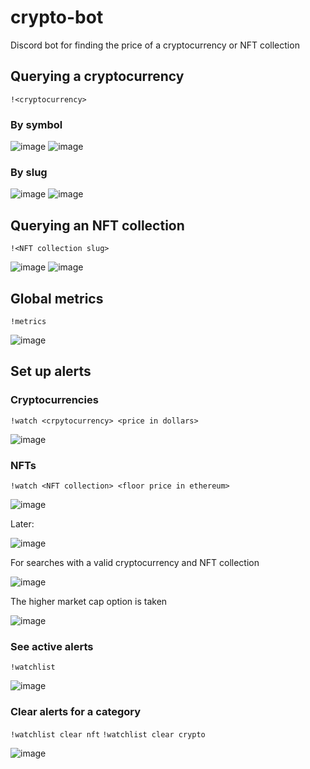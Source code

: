 # crypto-bot
Discord bot for finding the price of a cryptocurrency or NFT collection

## Querying a cryptocurrency
`!<cryptocurrency>`
### By symbol
![image](https://user-images.githubusercontent.com/57625180/161119592-37e4338c-8862-44a9-8f44-80c259cebbc0.png)
![image](https://user-images.githubusercontent.com/57625180/161116039-a047ecbd-fe32-4631-9b7e-ded23fa437e0.png)


### By slug
![image](https://user-images.githubusercontent.com/57625180/161116165-d1aae4db-9cd9-4644-9d5f-645175ce33ec.png)
![image](https://user-images.githubusercontent.com/57625180/161115067-e75d5807-b3f9-469b-b54e-51b44e024da4.png)

## Querying an NFT collection
`!<NFT collection slug>`

![image](https://user-images.githubusercontent.com/57625180/161115302-2d0efcac-d21d-42f1-89e4-72045cba69ae.png)
![image](https://user-images.githubusercontent.com/57625180/161115586-f58b98f4-3869-4779-9e54-d736e52ec79d.png)

## Global metrics
`!metrics`

![image](https://user-images.githubusercontent.com/57625180/161449668-093aab74-9e1c-4426-ac1c-896800405479.png)

## Set up alerts
### Cryptocurrencies
`!watch <crpytocurrency> <price in dollars>`

![image](https://user-images.githubusercontent.com/57625180/161116937-abf098eb-c79b-4da0-a801-81c8101be682.png)

### NFTs
`!watch <NFT collection> <floor price in ethereum>`

![image](https://user-images.githubusercontent.com/57625180/162838219-c1fa0d58-9713-4fd0-a68e-dc77694e08bb.png)

Later:

![image](https://user-images.githubusercontent.com/57625180/162838299-18144ec0-fd53-4482-9a0f-e6efbefc19aa.png)

For searches with a valid cryptocurrency and NFT collection

![image](https://user-images.githubusercontent.com/57625180/161118403-4c25f261-ddde-4e80-a54f-3aaffc5f0b54.png)

The higher market cap option is taken

![image](https://user-images.githubusercontent.com/57625180/161118578-35b9f391-5a7f-4a69-b961-7e65e6c50e84.png)

### See active alerts
`!watchlist`

![image](https://user-images.githubusercontent.com/57625180/161118910-58b95200-b1bd-43dc-b879-4396f5926cec.png)

### Clear alerts for a category
`!watchlist clear nft` `!watchlist clear crypto`

![image](https://user-images.githubusercontent.com/57625180/161119205-ee9f8b79-1859-4191-a0e3-c61340690ea3.png)



